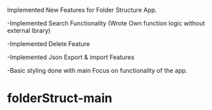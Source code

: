 Implemented New Features for Folder Structure App.

-Implemented Search Functionality (Wrote Own function logic without external lbrary)

-Implemented Delete Feature

-Implemented Json Export & import Features

-Basic styling done with main Focus on functionality of the app.

# folderStruct-main
